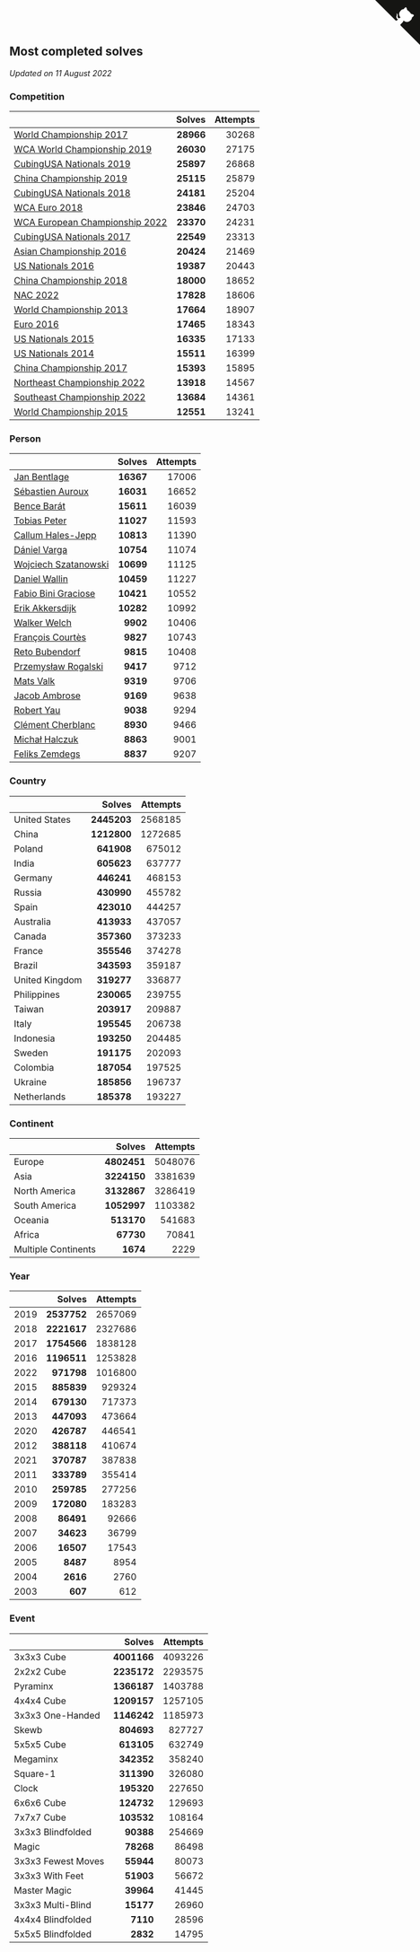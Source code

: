 ## Most completed solves

*Updated on 11 August 2022*


### Competition

|  | Solves | Attempts |
| :--- | ---: | ---: |
| [World Championship 2017](https://www.worldcubeassociation.org/competitions/WC2017) | **28966** | 30268 |
| [WCA World Championship 2019](https://www.worldcubeassociation.org/competitions/WC2019) | **26030** | 27175 |
| [CubingUSA Nationals 2019](https://www.worldcubeassociation.org/competitions/CubingUSANationals2019) | **25897** | 26868 |
| [China Championship 2019](https://www.worldcubeassociation.org/competitions/ChinaChampionship2019) | **25115** | 25879 |
| [CubingUSA Nationals 2018](https://www.worldcubeassociation.org/competitions/CubingUSANationals2018) | **24181** | 25204 |
| [WCA Euro 2018](https://www.worldcubeassociation.org/competitions/Euro2018) | **23846** | 24703 |
| [WCA European Championship 2022](https://www.worldcubeassociation.org/competitions/Euro2022) | **23370** | 24231 |
| [CubingUSA Nationals 2017](https://www.worldcubeassociation.org/competitions/CubingUSANationals2017) | **22549** | 23313 |
| [Asian Championship 2016](https://www.worldcubeassociation.org/competitions/AsianChampionship2016) | **20424** | 21469 |
| [US Nationals 2016](https://www.worldcubeassociation.org/competitions/USNationals2016) | **19387** | 20443 |
| [China Championship 2018](https://www.worldcubeassociation.org/competitions/ChinaChampionship2018) | **18000** | 18652 |
| [NAC 2022](https://www.worldcubeassociation.org/competitions/NAC2022) | **17828** | 18606 |
| [World Championship 2013](https://www.worldcubeassociation.org/competitions/WC2013) | **17664** | 18907 |
| [Euro 2016](https://www.worldcubeassociation.org/competitions/Euro2016) | **17465** | 18343 |
| [US Nationals 2015](https://www.worldcubeassociation.org/competitions/USNationals2015) | **16335** | 17133 |
| [US Nationals 2014](https://www.worldcubeassociation.org/competitions/USNationals2014) | **15511** | 16399 |
| [China Championship 2017](https://www.worldcubeassociation.org/competitions/ChinaChampionship2017) | **15393** | 15895 |
| [Northeast Championship 2022](https://www.worldcubeassociation.org/competitions/NortheastChampionship2022) | **13918** | 14567 |
| [Southeast Championship 2022](https://www.worldcubeassociation.org/competitions/SoutheastChampionship2022) | **13684** | 14361 |
| [World Championship 2015](https://www.worldcubeassociation.org/competitions/WC2015) | **12551** | 13241 |

### Person

|  | Solves | Attempts |
| :--- | ---: | ---: |
| [Jan Bentlage](https://www.worldcubeassociation.org/persons/2010BENT01) | **16367** | 17006 |
| [Sébastien Auroux](https://www.worldcubeassociation.org/persons/2008AURO01) | **16031** | 16652 |
| [Bence Barát](https://www.worldcubeassociation.org/persons/2008BARA01) | **15611** | 16039 |
| [Tobias Peter](https://www.worldcubeassociation.org/persons/2014PETE03) | **11027** | 11593 |
| [Callum Hales-Jepp](https://www.worldcubeassociation.org/persons/2012HALE01) | **10813** | 11390 |
| [Dániel Varga](https://www.worldcubeassociation.org/persons/2008VARG01) | **10754** | 11074 |
| [Wojciech Szatanowski](https://www.worldcubeassociation.org/persons/2011SZAT01) | **10699** | 11125 |
| [Daniel Wallin](https://www.worldcubeassociation.org/persons/2013WALL03) | **10459** | 11227 |
| [Fabio Bini Graciose](https://www.worldcubeassociation.org/persons/2010GRAC02) | **10421** | 10552 |
| [Erik Akkersdijk](https://www.worldcubeassociation.org/persons/2005AKKE01) | **10282** | 10992 |
| [Walker Welch](https://www.worldcubeassociation.org/persons/2011WELC01) | **9902** | 10406 |
| [François Courtès](https://www.worldcubeassociation.org/persons/2008COUR01) | **9827** | 10743 |
| [Reto Bubendorf](https://www.worldcubeassociation.org/persons/2012BUBE01) | **9815** | 10408 |
| [Przemysław Rogalski](https://www.worldcubeassociation.org/persons/2013ROGA02) | **9417** | 9712 |
| [Mats Valk](https://www.worldcubeassociation.org/persons/2007VALK01) | **9319** | 9706 |
| [Jacob Ambrose](https://www.worldcubeassociation.org/persons/2010AMBR01) | **9169** | 9638 |
| [Robert Yau](https://www.worldcubeassociation.org/persons/2009YAUR01) | **9038** | 9294 |
| [Clément Cherblanc](https://www.worldcubeassociation.org/persons/2014CHER05) | **8930** | 9466 |
| [Michał Halczuk](https://www.worldcubeassociation.org/persons/2006HALC01) | **8863** | 9001 |
| [Feliks Zemdegs](https://www.worldcubeassociation.org/persons/2009ZEMD01) | **8837** | 9207 |

### Country

|  | Solves | Attempts |
| :--- | ---: | ---: |
| United States | **2445203** | 2568185 |
| China | **1212800** | 1272685 |
| Poland | **641908** | 675012 |
| India | **605623** | 637777 |
| Germany | **446241** | 468153 |
| Russia | **430990** | 455782 |
| Spain | **423010** | 444257 |
| Australia | **413933** | 437057 |
| Canada | **357360** | 373233 |
| France | **355546** | 374278 |
| Brazil | **343593** | 359187 |
| United Kingdom | **319277** | 336877 |
| Philippines | **230065** | 239755 |
| Taiwan | **203917** | 209887 |
| Italy | **195545** | 206738 |
| Indonesia | **193250** | 204485 |
| Sweden | **191175** | 202093 |
| Colombia | **187054** | 197525 |
| Ukraine | **185856** | 196737 |
| Netherlands | **185378** | 193227 |

### Continent

|  | Solves | Attempts |
| :--- | ---: | ---: |
| Europe | **4802451** | 5048076 |
| Asia | **3224150** | 3381639 |
| North America | **3132867** | 3286419 |
| South America | **1052997** | 1103382 |
| Oceania | **513170** | 541683 |
| Africa | **67730** | 70841 |
| Multiple Continents | **1674** | 2229 |

### Year

|  | Solves | Attempts |
| :--- | ---: | ---: |
| 2019 | **2537752** | 2657069 |
| 2018 | **2221617** | 2327686 |
| 2017 | **1754566** | 1838128 |
| 2016 | **1196511** | 1253828 |
| 2022 | **971798** | 1016800 |
| 2015 | **885839** | 929324 |
| 2014 | **679130** | 717373 |
| 2013 | **447093** | 473664 |
| 2020 | **426787** | 446541 |
| 2012 | **388118** | 410674 |
| 2021 | **370787** | 387838 |
| 2011 | **333789** | 355414 |
| 2010 | **259785** | 277256 |
| 2009 | **172080** | 183283 |
| 2008 | **86491** | 92666 |
| 2007 | **34623** | 36799 |
| 2006 | **16507** | 17543 |
| 2005 | **8487** | 8954 |
| 2004 | **2616** | 2760 |
| 2003 | **607** | 612 |

### Event

|  | Solves | Attempts |
| :--- | ---: | ---: |
| 3x3x3 Cube | **4001166** | 4093226 |
| 2x2x2 Cube | **2235172** | 2293575 |
| Pyraminx | **1366187** | 1403788 |
| 4x4x4 Cube | **1209157** | 1257105 |
| 3x3x3 One-Handed | **1146242** | 1185973 |
| Skewb | **804693** | 827727 |
| 5x5x5 Cube | **613105** | 632749 |
| Megaminx | **342352** | 358240 |
| Square-1 | **311390** | 326080 |
| Clock | **195320** | 227650 |
| 6x6x6 Cube | **124732** | 129693 |
| 7x7x7 Cube | **103532** | 108164 |
| 3x3x3 Blindfolded | **90388** | 254669 |
| Magic | **78268** | 86498 |
| 3x3x3 Fewest Moves | **55944** | 80073 |
| 3x3x3 With Feet | **51903** | 56672 |
| Master Magic | **39964** | 41445 |
| 3x3x3 Multi-Blind | **15177** | 26960 |
| 4x4x4 Blindfolded | **7110** | 28596 |
| 5x5x5 Blindfolded | **2832** | 14795 |


<a href="https://github.com/JustinTimeCuber/wca_statistics" class="github-corner" aria-label="View source on Github"><svg width="80" height="80" viewBox="0 0 250 250" style="fill:#151513; color:#fff; position: absolute; top: 0; border: 0; right: 0;" aria-hidden="true"><path d="M0,0 L115,115 L130,115 L142,142 L250,250 L250,0 Z"></path><path d="M128.3,109.0 C113.8,99.7 119.0,89.6 119.0,89.6 C122.0,82.7 120.5,78.6 120.5,78.6 C119.2,72.0 123.4,76.3 123.4,76.3 C127.3,80.9 125.5,87.3 125.5,87.3 C122.9,97.6 130.6,101.9 134.4,103.2" fill="currentColor" style="transform-origin: 130px 106px;" class="octo-arm"></path><path d="M115.0,115.0 C114.9,115.1 118.7,116.5 119.8,115.4 L133.7,101.6 C136.9,99.2 139.9,98.4 142.2,98.6 C133.8,88.0 127.5,74.4 143.8,58.0 C148.5,53.4 154.0,51.2 159.7,51.0 C160.3,49.4 163.2,43.6 171.4,40.1 C171.4,40.1 176.1,42.5 178.8,56.2 C183.1,58.6 187.2,61.8 190.9,65.4 C194.5,69.0 197.7,73.2 200.1,77.6 C213.8,80.2 216.3,84.9 216.3,84.9 C212.7,93.1 206.9,96.0 205.4,96.6 C205.1,102.4 203.0,107.8 198.3,112.5 C181.9,128.9 168.3,122.5 157.7,114.1 C157.9,116.9 156.7,120.9 152.7,124.9 L141.0,136.5 C139.8,137.7 141.6,141.9 141.8,141.8 Z" fill="currentColor" class="octo-body"></path></svg></a><style>.github-corner:hover .octo-arm{animation:octocat-wave 560ms ease-in-out}@keyframes octocat-wave{0%,100%{transform:rotate(0)}20%,60%{transform:rotate(-25deg)}40%,80%{transform:rotate(10deg)}}@media (max-width:500px){.github-corner:hover .octo-arm{animation:none}.github-corner .octo-arm{animation:octocat-wave 560ms ease-in-out}}</style>
